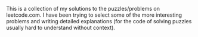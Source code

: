 This is a collection of my solutions to the puzzles/problems on leetcode.com. I have been trying to select some of the more interesting problems and writing detailed explanations (for the code of solving puzzles usually hard to understand without context).
